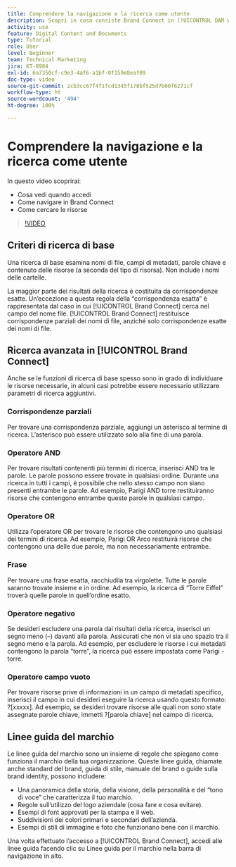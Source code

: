 ```yaml
---
title: Comprendere la navigazione e la ricerca come utente
description: Scopri in cosa consiste Brand Connect in [!UICONTROL DAM Workfront] e come navigare al suo interno.
activity: use
feature: Digital Content and Documents
type: Tutorial
role: User
level: Beginner
team: Technical Marketing
jira: KT-8984
exl-id: 6a7350cf-c9e3-4af6-a1bf-0f159e8eaf09
doc-type: video
source-git-commit: 2cb3cc67f4f1fcd1345f178bf525d7b00f6271cf
workflow-type: ht
source-wordcount: '494'
ht-degree: 100%

---
```


# Comprendere la navigazione e la ricerca come utente

In questo video scoprirai:

* Cosa vedi quando accedi
* Come navigare in Brand Connect
* Come cercare le risorse

>[!VIDEO](https://video.tv.adobe.com/v/335246/?quality=12&learn=on)

## Criteri di ricerca di base

Una ricerca di base esamina nomi di file, campi di metadati, parole chiave e contenuto delle risorse (a seconda del tipo di risorsa). Non include i nomi delle cartelle.

La maggior parte dei risultati della ricerca è costituita da corrispondenze esatte. Un’eccezione a questa regola della “corrispondenza esatta” è rappresentata dal caso in cui [!UICONTROL Brand Connect] cerca nel campo del nome file. [!UICONTROL Brand Connect] restituisce corrispondenze parziali dei nomi di file, anziché solo corrispondenze esatte dei nomi di file.

## Ricerca avanzata in [!UICONTROL Brand Connect]

Anche se le funzioni di ricerca di base spesso sono in grado di individuare le risorse necessarie, in alcuni casi potrebbe essere necessario utilizzare parametri di ricerca aggiuntivi.

### Corrispondenze parziali

Per trovare una corrispondenza parziale, aggiungi un asterisco al termine di ricerca. L’asterisco può essere utilizzato solo alla fine di una parola.

### Operatore AND

Per trovare risultati contenenti più termini di ricerca, inserisci AND tra le parole. Le parole possono essere trovate in qualsiasi ordine. Durante una ricerca in tutti i campi, è possibile che nello stesso campo non siano presenti entrambe le parole. Ad esempio, Parigi AND torre restituiranno risorse che contengono entrambe queste parole in qualsiasi campo.

### Operatore OR

Utilizza l’operatore OR per trovare le risorse che contengono uno qualsiasi dei termini di ricerca. Ad esempio, Parigi OR Arco restituirà risorse che contengono una delle due parole, ma non necessariamente entrambe.

### Frase

Per trovare una frase esatta, racchiudila tra virgolette. Tutte le parole saranno trovate insieme e in ordine. Ad esempio, la ricerca di “Torre Eiffel” troverà quelle parole in quell’ordine esatto.

### Operatore negativo

Se desideri escludere una parola dai risultati della ricerca, inserisci un segno meno (–) davanti alla parola. Assicurati che non vi sia uno spazio tra il segno meno e la parola. Ad esempio, per escludere le risorse i cui metadati contengono la parola “torre”, la ricerca può essere impostata come Parigi -torre.

### Operatore campo vuoto

Per trovare risorse prive di informazioni in un campo di metadati specifico, inserisci il campo in cui desideri eseguire la ricerca usando questo formato: ?[xxxxx]. Ad esempio, se desideri trovare risorse alle quali non sono state assegnate parole chiave, immetti ?[parola chiave] nel campo di ricerca.

## Linee guida del marchio

Le linee guida del marchio sono un insieme di regole che spiegano come funziona il marchio della tua organizzazione. Queste linee guida, chiamate anche standard del brand, guida di stile, manuale del brand o guide sulla brand identity, possono includere:

* Una panoramica della storia, della visione, della personalità e del “tono di voce” che caratterizza il tuo marchio.
* Regole sull’utilizzo del logo aziendale (cosa fare e cosa evitare).
* Esempi di font approvati per la stampa e il web.
* Suddivisioni dei colori primari e secondari dell’azienda.
* Esempi di stili di immagine e foto che funzionano bene con il marchio.

Una volta effettuato l’accesso a [!UICONTROL Brand Connect], accedi alle linee guida facendo clic su Linee guida per il marchio nella barra di navigazione in alto.
